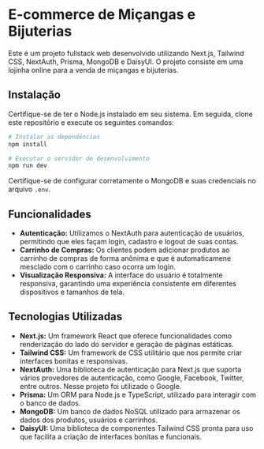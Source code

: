 # E-commerce de Miçangas e Bijuterias

Este é um projeto fullstack web desenvolvido utilizando Next.js, Tailwind CSS, NextAuth, Prisma, MongoDB e DaisyUI. O projeto consiste em uma lojinha online para a venda de miçangas e bijuterias.

## Instalação

Certifique-se de ter o Node.js instalado em seu sistema. Em seguida, clone este repositório e execute os seguintes comandos:

```bash
# Instalar as dependências
npm install

# Executar o servidor de desenvolvimento
npm run dev
```

Certifique-se de configurar corretamente o MongoDB e suas credenciais no arquivo `.env`.

## Funcionalidades

- **Autenticação:** Utilizamos o NextAuth para autenticação de usuários, permitindo que eles façam login, cadastro e logout de suas contas.
- **Carrinho de Compras:** Os clientes podem adicionar produtos ao carrinho de compras de forma anônima e que é automaticamene mesclado com o carrinho caso ocorra um login.
- **Visualização Responsiva:** A interface do usuário é totalmente responsiva, garantindo uma experiência consistente em diferentes dispositivos e tamanhos de tela.

## Tecnologias Utilizadas

- **Next.js:** Um framework React que oferece funcionalidades como renderização do lado do servidor e geração de páginas estáticas.
- **Tailwind CSS:** Um framework de CSS utilitário que nos permite criar interfaces bonitas e responsivas.
- **NextAuth:** Uma biblioteca de autenticação para Next.js que suporta vários provedores de autenticação, como Google, Facebook, Twitter, entre outros. Nesse projeto foi utilizado o Google.
- **Prisma:** Um ORM para Node.js e TypeScript, utilizado para interagir com o banco de dados.
- **MongoDB:** Um banco de dados NoSQL utilizado para armazenar os dados dos produtos, usuários e carrinhos.
- **DaisyUI:** Uma biblioteca de componentes Tailwind CSS pronta para uso que facilita a criação de interfaces bonitas e funcionais.

